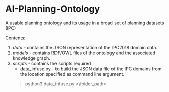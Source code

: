 # AI-Planning-Ontology
A usable planning ontology and its usage in a broad set of planning datasets (IPC)

Contents:
1. *data* - contains the JSON representation of the IPC2018 domain data.
2. *models* - contains RDF/OWL files of the ontology and the associated knowledge graph.
3. *scripts* - contains the scripts required 
    - data_infuse.py - to build the JSON data file of the IPC domains from the location specified as command line argument.
    > python3 data_infuse.py <\folder_path>